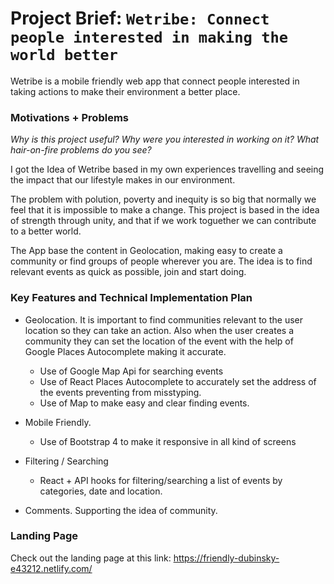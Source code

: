 # Project Brief: `Wetribe: Connect people interested in making the world better`

Wetribe is a mobile friendly web app that connect people interested in taking actions to make their environment a better place.


### Motivations + Problems

*Why is this project useful? Why were you interested in working on it? What hair-on-fire problems do you see?*

I got the Idea of Wetribe based in my own experiences travelling and seeing the impact that our lifestyle makes in our environment.

The problem with polution, poverty and inequity is so big that normally we feel that it is impossible to make a change. This project is based in the idea of strength through unity, and that if we work toguether we can contribute to a better world.

The App base the content in Geolocation, making easy to create a community or find groups of people wherever you are. The idea is to find relevant events as quick as possible, join and start doing.



### Key Features and Technical Implementation Plan


* Geolocation. It is important to find communities relevant to the user location so they can take an action. Also when the user creates a community they can set the location of the event with the help of Google Places Autocomplete making it accurate.
    * Use of Google Map Api for searching events
    * Use of React Places Autocomplete to accurately set the address of the events preventing from misstyping.
    * Use of Map to make easy and clear finding events.

* Mobile Friendly.
  * Use of Bootstrap 4 to make it responsive in all kind of screens

* Filtering / Searching
    * React + API hooks for filtering/searching a list of events by categories, date and location. 

* Comments. Supporting the idea of community.

### Landing Page

Check out the landing page at this link: https://friendly-dubinsky-e43212.netlify.com/
